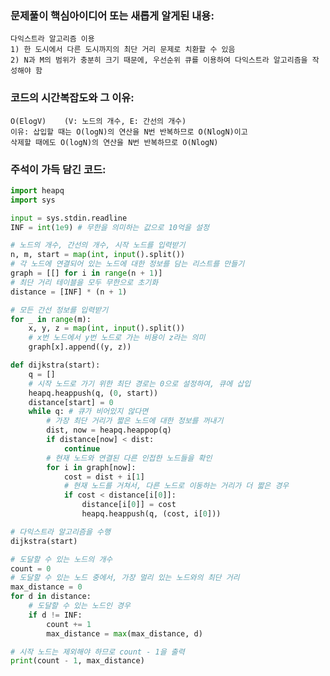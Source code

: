 ### 문제풀이 핵심아이디어 또는 새롭게 알게된 내용: 
    다익스트라 알고리즘 이용
    1) 한 도시에서 다른 도시까지의 최단 거리 문제로 치환할 수 있음
    2) N과 M의 범위가 충분히 크기 때문에, 우선순위 큐를 이용하여 다익스트라 알고리즘을 작성해야 함

### 코드의 시간복잡도와 그 이유:
    O(ElogV)    (V: 노드의 개수, E: 간선의 개수)    
    이유: 삽입할 때는 O(logN)의 연산을 N번 반복하므로 O(NlogN)이고 
    삭제할 때에도 O(logN)의 연산을 N번 반복하므로 O(NlogN)
    
### 주석이 가득 담긴 코드:
```python
import heapq
import sys

input = sys.stdin.readline
INF = int(1e9) # 무한을 의미하는 값으로 10억을 설정

# 노드의 개수, 간선의 개수, 시작 노드를 입력받기
n, m, start = map(int, input().split())
# 각 노드에 연결되어 있는 노드에 대한 정보를 담는 리스트를 만들기
graph = [[] for i in range(n + 1)]
# 최단 거리 테이블을 모두 무한으로 초기화
distance = [INF] * (n + 1)

# 모든 간선 정보를 입력받기
for _ in range(m):
    x, y, z = map(int, input().split())
    # x번 노드에서 y번 노드로 가는 비용이 z라는 의미
    graph[x].append((y, z))

def dijkstra(start):
    q = []
    # 시작 노드로 가기 위한 최단 경로는 0으로 설정하여, 큐에 삽입
    heapq.heappush(q, (0, start))
    distance[start] = 0
    while q: # 큐가 비어있지 않다면
        # 가장 최단 거리가 짧은 노드에 대한 정보를 꺼내기
        dist, now = heapq.heappop(q)
        if distance[now] < dist:
            continue
        # 현재 노드와 연결된 다른 인접한 노드들을 확인
        for i in graph[now]:
            cost = dist + i[1]
            # 현재 노드를 거쳐서, 다른 노드로 이동하는 거리가 더 짧은 경우
            if cost < distance[i[0]]:
                distance[i[0]] = cost
                heapq.heappush(q, (cost, i[0]))

# 다익스트라 알고리즘을 수행
dijkstra(start)

# 도달할 수 있는 노드의 개수
count = 0
# 도달할 수 있는 노드 중에서, 가장 멀리 있는 노드와의 최단 거리
max_distance = 0
for d in distance:
    # 도달할 수 있는 노드인 경우
    if d != INF:
        count += 1
        max_distance = max(max_distance, d)

# 시작 노드는 제외해야 하므로 count - 1을 출력
print(count - 1, max_distance)

```
